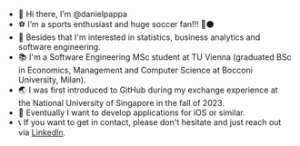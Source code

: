 - 👋 Hi there, I’m @danielpappa
- ⚽ I’m a sports enthusiast and huge soccer fan!!! 🔴⚫
- 👀 Besides that I'm interested in statistics, business analytics and software engineering.
- 📚 I'm a Software Engineering MSc student at TU Vienna (graduated BSc in Economics, Management and Computer Science at Bocconi University, Milan).
- 🌏 I was first introduced to GitHub during my exchange experience at the National University of Singapore in the fall of 2023.
- 🌱 Eventually I want to develop applications for iOS or similar.
- 📞 If you want to get in contact, please don't hesitate and just reach out via [LinkedIn](https://www.linkedin.com/in/daniel-pappalardo/).

<!---
danielpappa/danielpappa is a ✨ special ✨ repository because its `README.md` (this file) appears on your GitHub profile.
You can click the Preview link to take a look at your changes.
--->
